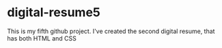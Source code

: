 # digital-resume5
This is my fifth github project. I've created the second digital resume, that has both HTML and CSS
